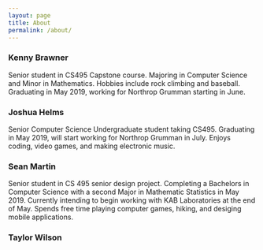 ```yaml
---
layout: page
title: About
permalink: /about/
---
```


### Kenny Brawner
Senior student in CS495 Capstone course. Majoring in Computer Science and Minor in Mathematics. Hobbies include rock climbing and baseball. Graduating in May 2019, working for Northrop Grumman starting in June.

### Joshua Helms
Senior Computer Science Undergraduate student taking CS495. Graduating in May 2019, will start working for Northrop Grumman in July. Enjoys coding, video games, and making electronic music. 

### Sean Martin
Senior student in CS 495 senior design project. Completing a Bachelors in Computer Science with a second Major in Mathematic Statistics in May 2019. Currently intending to begin working with KAB Laboratories at the end of May. Spends free time playing computer games, hiking, and desiging mobile applications.
### Taylor Wilson
